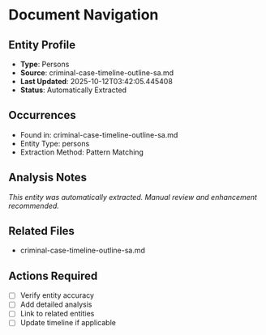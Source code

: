 # Document Navigation

## Entity Profile
- **Type**: Persons
- **Source**: criminal-case-timeline-outline-sa.md
- **Last Updated**: 2025-10-12T03:42:05.445408
- **Status**: Automatically Extracted

## Occurrences
- Found in: criminal-case-timeline-outline-sa.md
- Entity Type: persons
- Extraction Method: Pattern Matching

## Analysis Notes
*This entity was automatically extracted. Manual review and enhancement recommended.*

## Related Files
- criminal-case-timeline-outline-sa.md

## Actions Required
- [ ] Verify entity accuracy
- [ ] Add detailed analysis
- [ ] Link to related entities
- [ ] Update timeline if applicable
